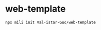 # web-template


<!-- custom -->
```shell
npx mili init Val-istar-Guo/web-template
```


<!-- custom -->
